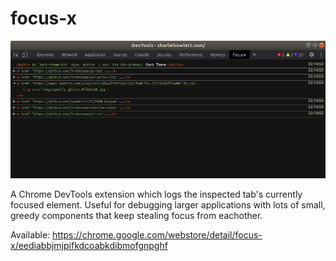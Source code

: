 # focus-x

![Extension UI Example](images/UIExample.png)

A Chrome DevTools extension which logs the inspected tab's currently focused element. Useful for debugging larger applications with lots of small, greedy components that keep stealing focus from eachother.

Available: https://chrome.google.com/webstore/detail/focus-x/eediabbjmjpifkdcoabkdibmofgnpghf